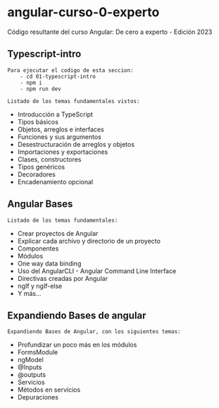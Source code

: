 # angular-curso-0-experto

Código resultante del curso Angular: De cero a experto - Edición 2023

## Typescript-intro

    Para ejecutar el codigo de esta seccion:
        - cd 01-typescript-intro
        - npm i
        - npm run dev

    Listado de los temas fundamentales vistos:

- Introducción a TypeScript
- Tipos básicos
- Objetos, arreglos e interfaces
- Funciones y sus argumentos
- Desestructuración de arreglos y objetos
- Importaciones y exportaciones
- Clases, constructores
- Tipos genéricos
- Decoradores
- Encadenamiento opcional

## Angular Bases

    Listado de los temas fundamentales:

- Crear proyectos de Angular
- Explicar cada archivo y directorio de un proyecto
- Componentes
- Módulos
- One way data binding
- Uso del AngularCLI - Angular Command Line Interface
- Directivas creadas por Angular
- ngIf y ngIf-else
- Y más...

## Expandiendo Bases de angular

    Expandiendo Bases de Angular, con los siguientes temas:

- Profundizar un poco más en los módulos
- FormsModule
- ngModel
- @Inputs
- @outputs
- Servicios
- Métodos en servicios
- Depuraciones
